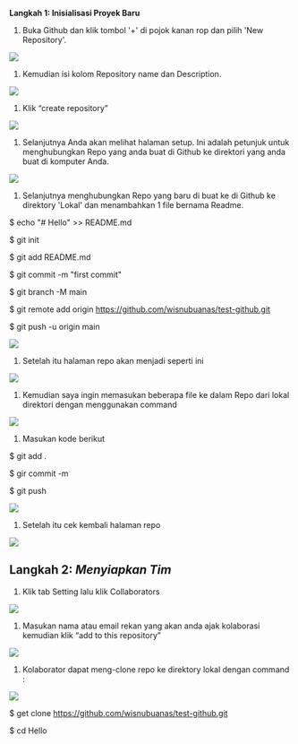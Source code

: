 ﻿**Langkah 1: Inisialisasi Proyek Baru**

1. Buka Github dan klik tombol '+' di pojok kanan rop dan pilih 'New Repository'.

![](Aspose.Words.4287b99a-d0cf-4980-ba64-acb7151cf845.001.png)

1. Kemudian isi kolom Repository name dan Description. 

![](Aspose.Words.4287b99a-d0cf-4980-ba64-acb7151cf845.002.png)

1. Klik “create repository”

![](Aspose.Words.4287b99a-d0cf-4980-ba64-acb7151cf845.003.png)

1. Selanjutnya Anda akan melihat halaman setup. Ini adalah petunjuk untuk menghubungkan Repo yang anda buat di Github ke direktori yang anda buat di komputer Anda.

![](Aspose.Words.4287b99a-d0cf-4980-ba64-acb7151cf845.003.png)

1. Selanjutnya menghubungkan Repo yang baru di buat ke di Github ke direktory 'Lokal' dan menambahkan 1 file bernama Readme.

$ echo "# Hello" >> README.md

$ git init

$ git add README.md

$ git commit -m "first commit"

$ git branch -M main

$ git remote add origin https://github.com/wisnubuanas/test-github.git

$ git push -u origin main

![](Aspose.Words.4287b99a-d0cf-4980-ba64-acb7151cf845.003.png)

1. Setelah itu halaman repo akan menjadi seperti ini

![](Aspose.Words.4287b99a-d0cf-4980-ba64-acb7151cf845.003.png)

1. Kemudian saya ingin memasukan beberapa file ke dalam Repo dari lokal direktori dengan menggunakan command

![](Aspose.Words.4287b99a-d0cf-4980-ba64-acb7151cf845.003.png)

1. Masukan kode berikut

$ git add .

$ gir commit -m

$ git push

![](Aspose.Words.4287b99a-d0cf-4980-ba64-acb7151cf845.003.png)

1. Setelah itu cek kembali halaman repo 

![](Aspose.Words.4287b99a-d0cf-4980-ba64-acb7151cf845.003.png)
## **Langkah 2: *Menyiapkan Tim***
1. Klik tab Setting lalu klik Collaborators

![](Aspose.Words.4287b99a-d0cf-4980-ba64-acb7151cf845.003.png)

1. Masukan nama atau email rekan yang akan anda ajak kolaborasi kemudian klik “add to this repository”

![](Aspose.Words.4287b99a-d0cf-4980-ba64-acb7151cf845.003.png)

1. Kolaborator dapat meng-clone repo ke direktory lokal dengan command :

![](Aspose.Words.4287b99a-d0cf-4980-ba64-acb7151cf845.004.png)

$ get clone https://github.com/wisnubuanas/test-github.git

$ cd Hello


